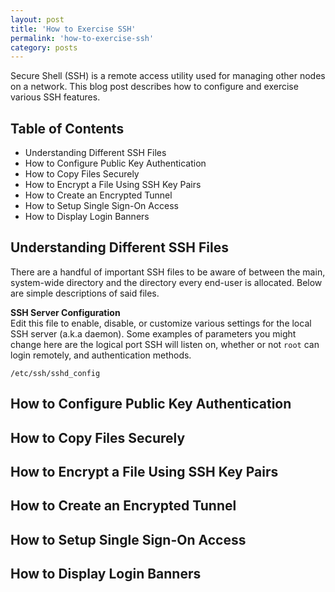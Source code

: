 ```yaml
---
layout: post
title: 'How to Exercise SSH'
permalink: 'how-to-exercise-ssh'
category: posts
---
```


Secure Shell (SSH) is a remote access utility used for managing other nodes on a network. This blog post describes how to configure and exercise various SSH features.

## Table of Contents
* Understanding Different SSH Files
* How to Configure Public Key Authentication
* How to Copy Files Securely
* How to Encrypt a File Using SSH Key Pairs
* How to Create an Encrypted Tunnel
* How to Setup Single Sign-On Access
* How to Display Login Banners

## Understanding Different SSH Files
There are a handful of important SSH files to be aware of between the main, system-wide directory and the directory every end-user is allocated. Below are simple descriptions of said files.

**SSH Server Configuration**  
Edit this file to enable, disable, or customize various settings for the local SSH server (a.k.a daemon). Some examples of parameters you might change here are the logical port SSH will listen on, whether or not `root` can login remotely, and authentication methods.

```
/etc/ssh/sshd_config
```

## How to Configure Public Key Authentication

## How to Copy Files Securely

## How to Encrypt a File Using SSH Key Pairs

## How to Create an Encrypted Tunnel

## How to Setup Single Sign-On Access

## How to Display Login Banners
